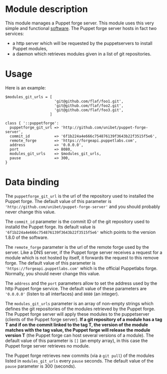 # Module description

This module manages a Puppet forge server.
This module uses this very simple and functional
[software](https://github.com/unibet/puppet-forge-server).
The Puppet forge server hosts in fact two services:
- a http server which will be requested by the puppetservers to
install Puppet modules,
- a daemon which retrieves modules given in a list of git repositories.


# Usage

Here is an example:

```puppet
$modules_git_urls = [
                      'git@github.com/flaf/foo1.git',
                      'git@github.com/flaf/foo2.git',
                      'git@github.com/flaf/foo3.git',
                    ]

class { '::puppetforge':
  puppetforge_git_url => 'http://github.com/unibet/puppet-forge-server',
  commit_id           => '6f1b224a4e666c754876139f3643b22f3515f5e6',
  remote_forge        => 'https://forgeapi.puppetlabs.com',
  address             => '0.0.0.0',
  port                => 8080,
  modules_git_urls    => $modules_git_urls,
  pause               => 300,
}
```


# Data binding

The `puppetforge_git_url` is the url of the repository used to
installed the Puppet forge. The default value of this
parameter is `'http://github.com/unibet/puppet-forge-server'`
and you should probably never change this value.

The `commit_id` parameter is the commit ID of the
git repository used to installd the Puppet forge.
Its default value is `'6f1b224a4e666c754876139f3643b22f3515f5e6'`
which points to the version 1.8.0 of the software.

The `remote_forge` parameter is the url of the remote forge
used by the server. Like a DNS server, if the Puppet forge
server receives a request for a module which is not hosted
by itself, it forwards the request to this remove forge. The
default value of this parameter is
`'https://forgeapi.puppetlabs.com'` which is the official
Puppetlabs forge. Normally, you should never change this
value.

The `address` and the `port` parameters allow to set the
address used by the http Puppet forge service. The default
value of these parameters are `'0.0.0.0'` (listen to all
interfaces) and `8080` (an integer).

The `modules_git_urls` parameter is an array of non-empty strings
which defines the git repositories of the modules retrieved
by the Puppet forge. The Puppet forge server will apply
these modules to the puppetserver (clients of the Puppet
forge server). **If a git repository of a module has a tag T
and if on the commit linked to the tag T, the version of the
module matches with the tag value, the Puppet forge will release
the module version T** (the Puppet forge can host several
versions of a module). The default value of this parameter
is `[]` (an empty array), in this case the Puppet forge server
retrieves no module.

The Puppet forge retrieves new commits (via a `git pull`)
of the modules listed in `modules_git_urls` every `pause` seconds.
The default value of the `pause` parameter is 300 (seconds).



